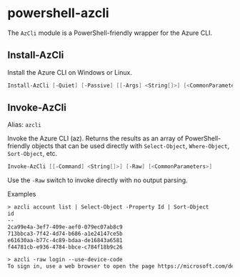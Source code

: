 # powershell-azcli

The `AzCli` module is a PowerShell-friendly wrapper for the Azure CLI.

## Install-AzCli

Install the Azure CLI on Windows or Linux.

```ps1
Install-AzCli [-Quiet] [-Passive] [[-Args] <String[]>] [<CommonParameters>]
```

## Invoke-AzCli

Alias: `azcli`

Invoke the Azure CLI (az). Returns the results as an array of PowerShell-friendly objects that can be used directly with `Select-Object`, `Where-Object`, `Sort-Object`, etc.

```ps1
Invoke-AzCli [[-Command] <String[]>] [-Raw] [<CommonParameters>]
```

Use the `-Raw` switch to invoke directly with no output parsing.

Examples

```txt
> azcli account list | Select-Object -Property Id | Sort-Object
id
--
2ca99e4a-3ef7-409e-aef0-079ec07ab8c9
713bbca3-7f42-4d74-b686-a1e24147ce5b
e61630aa-b77c-4c89-bdaa-de16843a6581
f44781cb-e936-4784-bbce-c784f18b9c26
```

```txt
> azcli -raw login --use-device-code
To sign in, use a web browser to open the page https://microsoft.com/devicelogin and enter the code FDG8BUXAN to authenticate.
```
